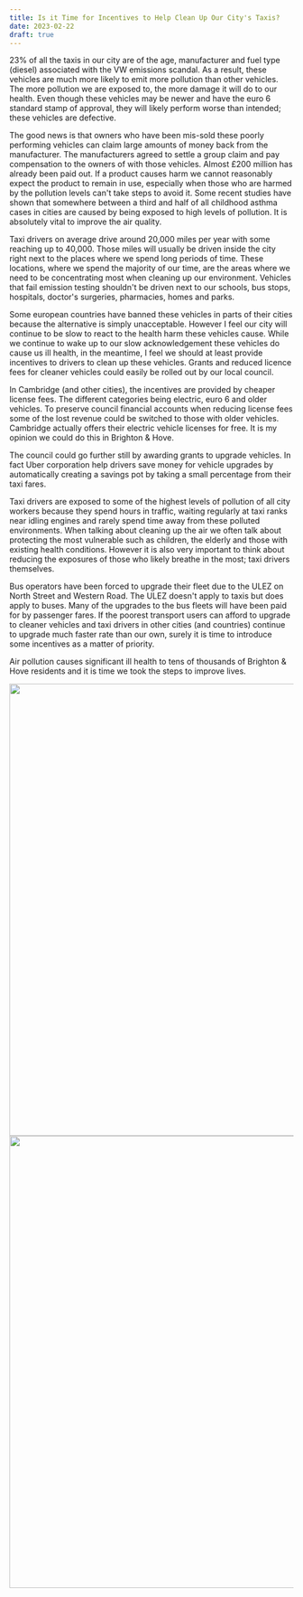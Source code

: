 ```yaml
---
title: Is it Time for Incentives to Help Clean Up Our City's Taxis?
date: 2023-02-22
draft: true
---
```


23% of all the taxis in our city are of the age, manufacturer and fuel type (diesel) associated with the VW emissions scandal.
As a result, these vehicles are much more likely to emit more pollution than other vehicles.
The more pollution we are exposed to, the more damage it will do to our health.
Even though these vehicles may be newer and have the euro 6 standard stamp of approval,
they will likely perform worse than intended; these vehicles are defective.

The good news is that owners who have been mis-sold these poorly performing vehicles can claim large amounts of money back from the manufacturer.
The manufacturers agreed to settle a group claim and pay compensation to the owners of with those vehicles.
Almost £200 million has already been paid out.
If a product causes harm we cannot reasonably expect the product to remain in use, especially when those who are harmed by the pollution levels can't take steps to avoid it.
Some recent studies have shown that somewhere between a third and half of all childhood asthma cases in cities are caused by being exposed to high levels of pollution.
It is absolutely vital to improve the air quality.

Taxi drivers on average drive around 20,000 miles per year with some reaching up to 40,000.
Those miles will usually be driven inside the city right next to the places where we spend long periods of time.
These locations, where we spend the majority of our time, are the areas where we need to be concentrating most when cleaning up our environment.
Vehicles that fail emission testing shouldn't be driven next to our schools, bus stops, hospitals, doctor's surgeries, pharmacies, homes and parks.

Some european countries have banned these vehicles in parts of their cities because the alternative is simply unacceptable.
However I feel our city will continue to be slow to react to the health harm these vehicles cause.
While we continue to wake up to our slow acknowledgement these vehicles do cause us ill health, in the meantime, I feel we should at least provide incentives to drivers to clean up these vehicles.
Grants and reduced licence fees for cleaner vehicles could easily be rolled out by our local council.

In Cambridge (and other cities), the incentives are provided by cheaper license fees.
The different categories being electric, euro 6 and older vehicles.
To preserve council financial accounts when reducing license fees some of the lost revenue could be switched to those with older vehicles.
Cambridge actually offers their electric vehicle licenses for free.
It is my opinion we could do this in Brighton & Hove.

The council could go further still by awarding grants to upgrade vehicles.
In fact Uber corporation help drivers save money for vehicle upgrades by automatically creating a savings pot by taking a small percentage from their taxi fares.

Taxi drivers are exposed to some of the highest levels of pollution of all city workers because they spend hours in traffic,
waiting regularly at taxi ranks near idling engines and rarely spend time away from these polluted environments.
When talking about cleaning up the air we often talk about protecting the most vulnerable such as children, the elderly and those with existing health conditions.
However it is also very important to think about reducing the exposures of those who likely breathe in the most; taxi drivers themselves.

Bus operators have been forced to upgrade their fleet due to the ULEZ on North Street and Western Road.
The ULEZ doesn't apply to taxis but does apply to buses.
Many of the upgrades to the bus fleets will have been paid for by passenger fares.
If the poorest transport users can afford to upgrade to cleaner vehicles and taxi drivers in other cities (and countries) continue to upgrade
much faster rate than our own, surely it is time to introduce some incentives as a matter of priority.

Air pollution causes significant ill health to tens of thousands of Brighton & Hove residents and it is time we took the steps to improve lives.

<img src="{{ '/img/TaxiDieselByCity.png' | url }}" width="800" />

<img src="{{ '/img/TaxiElectric.png' | url }}" width="800" />

